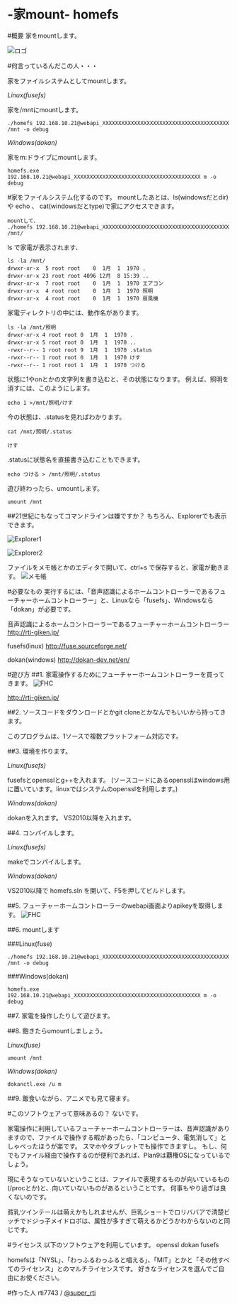 -家mount- homefs
=============================

#概要
家をmountします。

![ロゴ](https://raw.githubusercontent.com/rti7743/homefs/master/docimage/icon.jpg)




#何言っているんだこの人・・・

家をファイルシステムとしてmountします。

*Linux(fusefs)*

家を/mntにmountします。
```
./homefs 192.168.10.21@webapi_XXXXXXXXXXXXXXXXXXXXXXXXXXXXXXXXXXXXXXXX /mnt -o debug
```


*Windows(dokan)*

家をm:ドライブにmountします。
```
homefs.exe 192.168.10.21@webapi_XXXXXXXXXXXXXXXXXXXXXXXXXXXXXXXXXXXXXXXX m -o debug
```


#家をファイルシステム化するのです。
mountしたあとは、ls(windowsだとdir) や echo 、 cat(windowsだとtype)で家にアクセスできます。


```
mountして、
./homefs 192.168.10.21@webapi_XXXXXXXXXXXXXXXXXXXXXXXXXXXXXXXXXXXXXXXX /mnt/
```


ls で家電が表示されます、
```
ls -la /mnt/
drwxr-xr-x  5 root root    0  1月  1  1970 .
drwxr-xr-x 23 root root 4096 12月  8 15:39 ..
drwxr-xr-x  7 root root    0  1月  1  1970 エアコン
drwxr-xr-x  4 root root    0  1月  1  1970 照明
drwxr-xr-x  4 root root    0  1月  1  1970 扇風機
```


家電ディレクトリの中には、動作名があります。
```
ls -la /mnt/照明
drwxr-xr-x 4 root root 0  1月  1  1970 .
drwxr-xr-x 5 root root 0  1月  1  1970 ..
-rwxr--r-- 1 root root 9  1月  1  1970 .status
-rwxr--r-- 1 root root 0  1月  1  1970 けす
-rwxr--r-- 1 root root 1  1月  1  1970 つける
```


状態に1やonとかの文字列を書き込むと、その状態になります。
例えば、照明を消すには、このようにします。
```
echo 1 >/mnt/照明/けす
```


今の状態は、.statusを見ればわかります。
```
cat /mnt/照明/.status

けす
```


.statusに状態名を直接書き込むこともできます。
```
echo つける > /mnt/照明/.status
```


遊び終わったら、umountします。
```
umount /mnt
```


##21世紀にもなってコマンドラインは嫌ですか？
もちろん、Explorerでも表示できます。

![Explorer1](https://raw.githubusercontent.com/rti7743/homefs/master/docimage/w2.jpg)

![Explorer2](https://raw.githubusercontent.com/rti7743/homefs/master/docimage/w3.jpg)


ファイルをメモ帳とかのエディタで開いて、ctrl+s で保存すると、家電が動きます。
![メモ帳](https://raw.githubusercontent.com/rti7743/homefs/master/docimage/w4.jpg)



#必要なもの
実行するには、「音声認識によるホームコントローラーであるフューチャーホームコントローラー」と、Linuxなら「fusefs」、Windowsなら「dokan」が必要です。


音声認識によるホームコントローラーであるフューチャーホームコントローラー
http://rti-giken.jp/


fusefs(linux)
http://fuse.sourceforge.net/


dokan(windows)
http://dokan-dev.net/en/



#遊び方
##1.
家電操作するためにフューチャーホームコントローラーを買ってきます。
![FHC](https://raw.githubusercontent.com/rti7743/homefs/master/docimage/fhc.jpg)

http://rti-giken.jp/


##2.
ソースコードをダウンロードとかgit cloneとかなんでもいいから持ってきます。

このプログラムは、1ソースで複数プラットフォーム対応です。


##3.
環境を作ります。

*Linux(fusefs)*

fusefsとopensslとg++を入れます。
(ソースコードにあるopensslはwindows用に置いています。linuxではシステムのopensslを利用します。)


*Windows(dokan)*

dokanを入れます。
VS2010以降を入れます。


##4.
コンパイルします。

*Linux(fusefs)*

makeでコンパイルします。


*Windows(dokan)*

VS2010以降で homefs.sln を開いて、F5を押してビルドします。


##5.
フューチャーホームコントローラーのwebapi画面よりapikeyを取得します。
![FHC](https://raw.githubusercontent.com/rti7743/homefs/master/docimage/f1.jpg)


##6.
mountします

###Linux(fuse)
```
./homefs 192.168.10.21@webapi_XXXXXXXXXXXXXXXXXXXXXXXXXXXXXXXXXXXXXXXX /mnt -o debug
```


###Windows(dokan)
```
homefs.exe 192.168.10.21@webapi_XXXXXXXXXXXXXXXXXXXXXXXXXXXXXXXXXXXXXXXX m -o debug
```



##7.
家電を操作したりして遊びます。



##8.
飽きたらumountしましょう。

*Linux(fuse)*
```
umount /mnt
```


*Windows(dokan)*
```
dokanctl.exe /u m
```


##9.
飯食いながら、アニメでも見て寝ます。



#このソフトウェアって意味あるの？
ないです。

家電操作に利用しているフューチャーホームコントローラーは、音声認識がありますので、ファイルで操作する暇があったら、「コンピュータ、電気消して」としゃべったほうが楽です。
スマホやタブレットでも操作できますし。
もし、何でもファイル経由で操作するのが便利であれば、Plan9は覇権OSになっているでしょう。

現にそうなっていないということは、ファイルで表現するものが向いているもの(/procとか)と、向いていないものがあるということです。
何事もやり過ぎは良くないのです。

貧乳ツインテールは萌えかもしれませんが、巨乳ショートでロリババアで清楚ビッチでドジっ子メイドロボは、属性が多すぎて萌えるかどうかわからないのと同じです。



#ライセンス
以下のソフトウェアを利用しています。
openssl
dokan
fusefs


homefsは「NYSL」、「わっふるわっふると唱える」、「MIT」とかと「その他すべてのライセンス」とのマルチライセンスです。
好きなライセンスを選んでご自由にお使ください。


#作った人
rti7743  / [@super_rti](https://twitter.com/super_rti)

